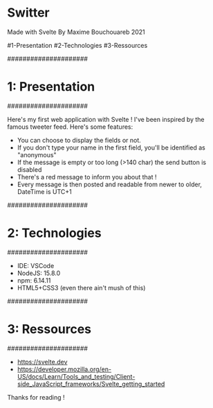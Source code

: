 # Switter
Made with Svelte
By Maxime Bouchouareb
2021

#1-Presentation
#2-Technologies
#3-Ressources

#####################
#  1: Presentation  #
#####################

Here's my first web application with Svelte !
I've been inspired by the famous tweeter feed.
Here's some features:
- You can choose to display the fields or not.
- If you don't type your name in the first field, you'll be identified as "anonymous"
- If the message is empty or too long (>140 char) the send button is disabled
- There's a red message to inform you about that !
- Every message is then posted and readable from newer to older, DateTime is UTC+1

#####################
#  2: Technologies  #
#####################

- IDE: VSCode
- NodeJS: 15.8.0
- npm: 6.14.11
- HTML5+CSS3 (even there ain't mush of this)

#####################
#  3: Ressources    #
#####################

- https://svelte.dev
- https://developer.mozilla.org/en-US/docs/Learn/Tools_and_testing/Client-side_JavaScript_frameworks/Svelte_getting_started

Thanks for reading !
